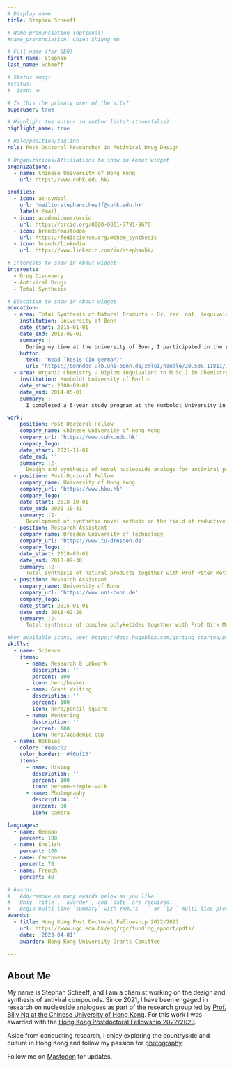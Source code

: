 ```yaml
---
# Display name
title: Stephan Scheeff

# Name pronunciation (optional)
#name_pronunciation: Chien Shiung Wu

# Full name (for SEO)
first_name: Stephan
last_name: Scheeff

# Status emoji
#status:
#  icon: ☕️

# Is this the primary user of the site?
superuser: true

# Highlight the author in author lists? (true/false)
highlight_name: true

# Role/position/tagline
role: Post-Doctoral Researcher in Antiviral Drug Design 

# Organizations/Affiliations to show in About widget
organizations:
  - name: Chinese University of Hong Kong
    url: https://www.cuhk.edu.hk/

profiles:
  - icon: at-symbol
    url: 'mailto:stephanscheeff@cuhk.edu.hk'
    label: Email
  - icon: academicons/orcid
    url: https://orcid.org/0000-0001-7791-9670
  - icon: brands/mastodon
    url: https://fediscience.org/@chem_synthesis
  - icon: brands/linkedin
    url: https://www.linkedin.com/in/stephanhk/

# Interests to show in About widget
interests:
  - Drug Discovery
  - Antiviral Drugs
  - Total Synthesis

# Education to show in About widget
education:
  - area: Total Synthesis of Natural Products - Dr. rer. nat. (equivalent to PhD)
    institution: University of Bonn
    date_start: 2015-01-01
    date_end: 2018-09-01
    summary: |
      During my time at the University of Bonn, I participated in the research group of Professor Dirk Menche, where I contributed to the total synthesis of polyketide natural products.
    button:
      text: 'Read Thesis (in german)'
      url: 'https://bonndoc.ulb.uni-bonn.de/xmlui/handle/20.500.11811/7629'
  - area: Organic Chemistry - Diplom (equivalent to M.Sc.) in Chemistry
    institution: Humboldt University of Berlin
    date_start: 2008-09-01
    date_end: 2014-05-01
    summary: |
      I completed a 5-year study program at the Humboldt University in Berlin. For my thesis, I conducted research in the group of Professor Rainer Mahrwald, focusing on organocatalytic Aldol condensations.

work:
  - position: Post-Doctoral Fellow
    company_name: Chinese University of Hong Kong
    company_url: 'https://www.cuhk.edu.hk'
    company_logo: ''
    date_start: 2021-11-01
    date_end: ''
    summary: |2-
      Design and synthesis of novel nucleoside analogs for antiviral purposes together with Prof Billy Ng (School of Pharmacy). 
  - position: Post-Doctoral Fellow
    company_name: University of Hong Kong
    company_url: 'https://www.hku.hk'
    company_logo: ''
    date_start: 2018-10-01
    date_end: 2021-10-31
    summary: |2-
      Development of synthetic novel methods in the field of reductive copper catalyzed transformations in the research group of Prof Pauline Chiu (Department of Chemistry).
  - position: Research Assistant 
    company_name: Dresden University of Technology
    company_url: 'https://www.tu-dresden.de'
    company_logo: ''
    date_start: 2018-03-01
    date_end: 2018-09-30
    summary: |2-
      Total synthesis of natural products together with Prof Peter Metz (Department of Chemistry). 
  - position: Research Assistant 
    company_name: University of Bonn
    company_url: 'https://www.uni-bonn.de'
    company_logo: ''
    date_start: 2015-01-01
    date_end: 2018-02-28
    summary: |2-
      Total synthesis of complex polyketides together with Prof Dirk Menche (Department of Chemistry).

#For available icons, see: https://docs.hugoblox.com/getting-started/page-builder/#icons
skills:
  - name: Science
    items:
      - name: Research & Labwork
        description: ''
        percent: 100
        icon: hero/beaker
      - name: Grant Writing
        description: ''
        percent: 100
        icon: hero/pencil-square
      - name: Mentoring
        description: ''
        percent: 100
        icon: hero/academic-cap
  - name: Hobbies
    color: '#eeac02'
    color_border: '#f0bf23'
    items:
      - name: Hiking
        description: ''
        percent: 100
        icon: person-simple-walk
      - name: Photography
        description: ''
        percent: 80
        icon: camera

languages:
  - name: German
    percent: 100
  - name: English
    percent: 100
  - name: Cantonese
    percent: 70
  - name: French
    percent: 40

# Awards.
#   Add/remove as many awards below as you like.
#   Only `title`, `awarder`, and `date` are required.
#   Begin multi-line `summary` with YAML's `|` or `|2-` multi-line prefix and indent 2 spaces below.
awards:
  - title: Hong Kong Post Doctoral Fellowship 2022/2023
    url: https://www.ugc.edu.hk/eng/rgc/funding_opport/pdfs/
    date: '2023-04-01'
    awarder: Hong Kong University Grants Comittee

---
```

## About Me
My name is Stephan Scheeff, and I am a chemist working on the design and synthesis of antiviral compounds. Since 2021, I have been engaged in research on nucleoside analogues as part of the research group led by [Prof. Billy Ng at the Chinese University of Hong Kong](https://www.ngwailung.com/). For this work I was awarded with the [Hong Kong Postdoctoral Fellowship 2022/2023](https://www.ugc.edu.hk/eng/rgc/funding_opport/pdfs/). 

Aside from conducting research, I enjoy exploring the countryside and culture in Hong Kong and follow my passion for [photography](https://unsplash.com/de/@chromatograph).

Follow me on <a href="https://fediscience.org/@chem_synthesis" rel="me">Mastodon</a> for updates.